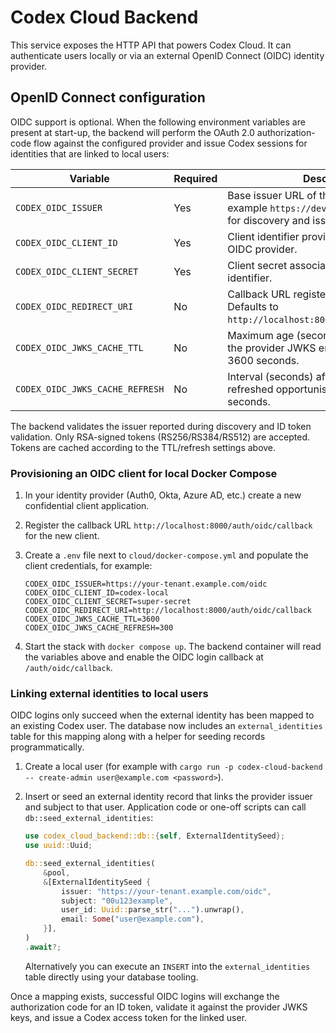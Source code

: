 # Codex Cloud Backend

This service exposes the HTTP API that powers Codex Cloud. It can authenticate
users locally or via an external OpenID Connect (OIDC) identity provider.

## OpenID Connect configuration

OIDC support is optional. When the following environment variables are present
at start-up, the backend will perform the OAuth 2.0 authorization-code flow
against the configured provider and issue Codex sessions for identities that are
linked to local users:

| Variable | Required | Description |
| --- | --- | --- |
| `CODEX_OIDC_ISSUER` | Yes | Base issuer URL of the OIDC provider (for example `https://dev-1234.okta.com`) used for discovery and issuer validation. |
| `CODEX_OIDC_CLIENT_ID` | Yes | Client identifier provisioned for Codex in the OIDC provider. |
| `CODEX_OIDC_CLIENT_SECRET` | Yes | Client secret associated with the client identifier. |
| `CODEX_OIDC_REDIRECT_URI` | No | Callback URL registered with the provider. Defaults to `http://localhost:8000/auth/oidc/callback`. |
| `CODEX_OIDC_JWKS_CACHE_TTL` | No | Maximum age (seconds) to keep keys from the provider JWKS endpoint. Defaults to 3600 seconds. |
| `CODEX_OIDC_JWKS_CACHE_REFRESH` | No | Interval (seconds) after which keys are refreshed opportunistically. Defaults to 300 seconds. |

The backend validates the issuer reported during discovery and ID token
validation. Only RSA-signed tokens (RS256/RS384/RS512) are accepted. Tokens are
cached according to the TTL/refresh settings above.

### Provisioning an OIDC client for local Docker Compose

1. In your identity provider (Auth0, Okta, Azure AD, etc.) create a new
   confidential client application.
2. Register the callback URL `http://localhost:8000/auth/oidc/callback` for the
   new client.
3. Create a `.env` file next to `cloud/docker-compose.yml` and populate the
   client credentials, for example:

   ```env
   CODEX_OIDC_ISSUER=https://your-tenant.example.com/oidc
   CODEX_OIDC_CLIENT_ID=codex-local
   CODEX_OIDC_CLIENT_SECRET=super-secret
   CODEX_OIDC_REDIRECT_URI=http://localhost:8000/auth/oidc/callback
   CODEX_OIDC_JWKS_CACHE_TTL=3600
   CODEX_OIDC_JWKS_CACHE_REFRESH=300
   ```

4. Start the stack with `docker compose up`. The backend container will read the
   variables above and enable the OIDC login callback at
   `/auth/oidc/callback`.

### Linking external identities to local users

OIDC logins only succeed when the external identity has been mapped to an
existing Codex user. The database now includes an `external_identities` table
for this mapping along with a helper for seeding records programmatically.

1. Create a local user (for example with `cargo run -p codex-cloud-backend --
   create-admin user@example.com <password>`).
2. Insert or seed an external identity record that links the provider issuer
   and subject to that user. Application code or one-off scripts can call
   `db::seed_external_identities`:

   ```rust
   use codex_cloud_backend::db::{self, ExternalIdentitySeed};
   use uuid::Uuid;

   db::seed_external_identities(
       &pool,
       &[ExternalIdentitySeed {
           issuer: "https://your-tenant.example.com/oidc",
           subject: "00u123example",
           user_id: Uuid::parse_str("...").unwrap(),
           email: Some("user@example.com"),
       }],
   )
   .await?;
   ```

   Alternatively you can execute an `INSERT` into the `external_identities`
   table directly using your database tooling.

Once a mapping exists, successful OIDC logins will exchange the authorization
code for an ID token, validate it against the provider JWKS keys, and issue a
Codex access token for the linked user.
